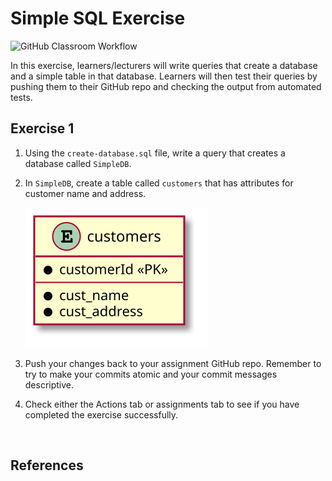 # Simple SQL Exercise

![GitHub Classroom Workflow](../../workflows/GitHub%20Classroom%20Workflow/badge.svg?branch=master)

In this exercise, learners/lecturers will write queries that create a database and a simple table in that database. Learners will then test their queries by pushing them to their GitHub repo and checking the output from automated tests.

## Exercise 1

1. Using the `create-database.sql` file, write a query that creates a database called `SimpleDB`.

1. In `SimpleDB`, create a table called `customers` that has attributes for customer name and address.

    ![UML diagram](assets/SoWkIImgAStDuKhDAyaigLH8BYqkoSzDBIfMgEPIKD22yprJ56ni0hpjx82YkhfmgVYynDnK12yn9QKejRYOgvRB8JKl1MWi0000.svg)

1. Push your changes back to your assignment GitHub repo. Remember to try to make your commits atomic and your commit messages descriptive.

1. Check either the Actions tab or assignments tab to see if you have completed the exercise successfully.

<br />

## References
